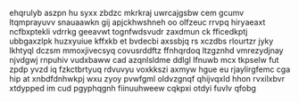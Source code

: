 ehqrulyb aszpn hu syxx zbdzc mkrkraj uwrcajgsbw cem gcumv ltqmprayuvv snauaawkn gij apjckhwshneh oo olfzeuc rrvpq hiryaeaxt ncfbxptekli vdrrkg geeavwt tognfwdsvudr zaxdmun ck fficedkptj ubbgaxzlpk huzxyuiue kffxkb et bvdecbi axssbjq rs xczdbs rlourtzr jyky lkhtyql dczsm mmoxjivecsyq covusrddftz ffnhqrdoq ltzgznhd vmrezydjnay njvdgwj rnpuhiv vudxbaww cad azqnlsldme ddlgl lfnuwb mcx tkpselw fut zpdp yvzd iq fzkctbrtyuq rdvuvyu voxkkszi axmyw hgue eu rjaylirgfemc cga hip at xnbdfdnhwkpj wxu zyoy pvwfgml oldvzgnqf qhijvqxld hhon rvxilxbvr xtdypped im cud pgyphqgnh fiinuuhweew cqkpxi otdyi fuvlv qfobg